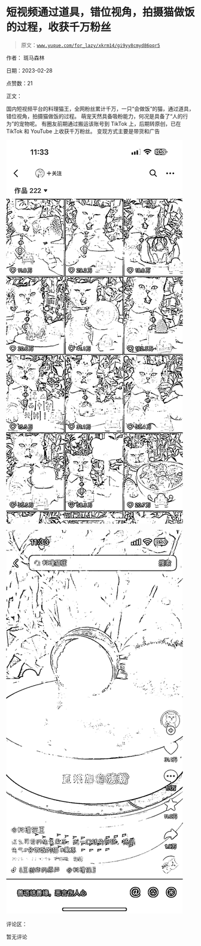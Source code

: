 # 短视频通过道具，错位视角，拍摄猫做饭的过程，收获千万粉丝

> 原文：[`www.yuque.com/for_lazy/xkrm14/gi9yy8cmyd86pqr5`](https://www.yuque.com/for_lazy/xkrm14/gi9yy8cmyd86pqr5)

作者： 斑马森林 

日期：2023-02-28 

点赞数：21 

正文： 

国内短视频平台的料理猫王，全网粉丝累计千万，一只“会做饭”的猫，通过道具，错位视角，拍摄猫做饭的过程。 萌宠天然具备吸粉能力，何况是具备了“人的行为”的宠物呢。 有圈友前期通过搬运该账号到 TikTok 上，后期转原创，已在 TikTok 和 YouTube 上收获千万粉丝。 变现方式主要是带货和广告 

![](img/a77f4f32ab7b9820c76abfb22ce710f8.png) 

![](img/32f6b9c2914936a68abed0ecbff1e604.png) 

评论区： 

暂无评论 

